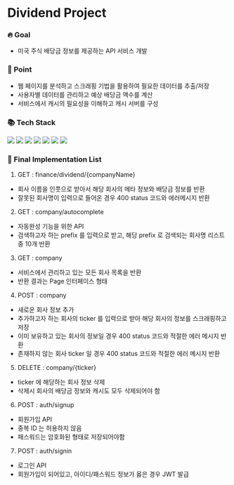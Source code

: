 # Dividend Project

<h3> 🔥 Goal </h3>
<ul>
  <li> 미국 주식 배당금 정보를 제공하는 API 서비스 개발 </li>
</ul>

<h3> 📌 Point </h3>
<ul>
  <li> 웹 페이지를 분석하고 스크래핑 기법을 활용하여 필요한 데이터를 추출/저장 </li>
  <li> 사용자별 데이터를 관리하고 예상 배당금 액수를 계산 </li>
  <li> 서비스에서 캐시의 필요성을 이해하고 캐시 서버를 구성 </li>
</ul>

<h3> 📚 Tech Stack </h3>

<div align="left">
	<img src="https://img.shields.io/badge/Spring%20Boot-32cd32?style=flat&logo=Spring%20Boot&logoColor=white" />
  <img src="https://img.shields.io/badge/Java-6495ed?style=flat&logo=Conda-Forge&logoColor=white" />
  <img src="https://img.shields.io/badge/JPA-9400d3?style=flat&logo=JPA&logoColor=white" />
  <img src="https://img.shields.io/badge/Jsoup-ff6347?style=flat&logo=Jsoup&logoColor=white" />
	<img src="https://img.shields.io/badge/H2-daa520?style=flat&logo=H2&logoColor=white" />
  <img src="https://img.shields.io/badge/Redis-8b008b?style=flat&logo=Redis&logoColor=white" />
  <img src="https://img.shields.io/badge/Docker-4169e1?style=flat&logo=Docker&logoColor=white" />	
</div>

<h3> 📜 Final Implementation List </h3>

1. GET : finance/dividend/{companyName}  <br>
<ul>
  <li> 회사 이름을 인풋으로 받아서 해당 회사의 메타 정보와 배당금 정보를 반환 </li>
  <li> 잘못된 회사명이 입력으로 들어온 경우 400 status 코드와 에러메시지 반환 </li>
</ul>

2. GET : company/autocomplete <br>
<ul>
  <li> 자동완성 기능을 위한 API </li>
  <li> 검색하고자 하는 prefix 를 입력으로 받고, 해당 prefix 로 검색되는 회사명 리스트 중 10개 반환 </li>
</ul>

3. GET : company <br>
<ul>
  <li> 서비스에서 관리하고 있는 모든 회사 목록을 반환 </li>
  <li> 반환 결과는 Page 인터페이스 형태 </li>
</ul>

4. POST : company <br>
<ul>
  <li> 새로운 회사 정보 추가 </li>
  <li> 추가하고자 하는 회사의 ticker 를 입력으로 받아 해당 회사의 정보를 스크래핑하고 저장 </li>
  <li> 이미 보유하고 있는 회사의 정보일 경우 400 status 코드와 적절한 에러 메시지 반환 </li>
  <li> 존재하지 않는 회사 ticker 일 경우 400 status 코드와 적절한 에러 메시지 반환 </li>
</ul>

5. DELETE : company/{ticker} <br>
<ul>
  <li> ticker 에 해당하는 회사 정보 삭제 </li>
  <li> 삭제시 회사의 배당금 정보와 캐시도 모두 삭제되어야 함 </li>
</ul>

6. POST : auth/signup <br>
<ul>
  <li> 회원가입 API </li>
  <li> 중복 ID 는 허용하지 않음 </li>
  <li> 패스워드는 암호화된 형태로 저장되어야함 </li>
</ul>

7. POST : auth/signin <br>
<ul>
  <li> 로그인 API </li>
  <li> 회원가입이 되어있고, 아이디/패스워드 정보가 옳은 경우 JWT 발급 </li>
</ul>
